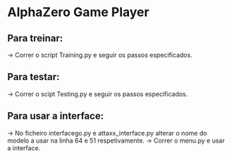 # AlphaZero Game Player

## Para treinar:

-> Correr o script Training.py e seguir os passos especificados.

## Para testar:

-> Correr o scipt Testing.py e seguir os passos especificados.

## Para usar a interface:

-> No ficheiro interfacego.py e  attaxx_interface.py alterar o nome do modelo a usar na linha 64 e 51 respetivamente.
-> Correr o menu.py e usar a interface.
